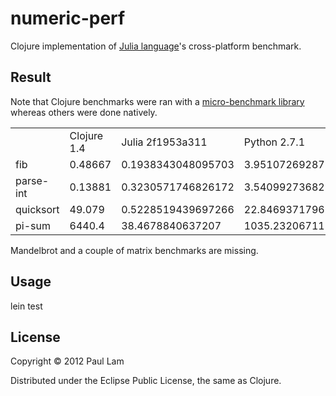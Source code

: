 # numeric-perf

Clojure implementation of [Julia language](http://julialang.org/)'s
cross-platform benchmark.

## Result

Note that Clojure benchmarks were ran with a [micro-benchmark
library](https://github.com/hugoduncan/criterium)
whereas others were done natively.

<table>
  <tr>
    <td></td>
    <td>Clojure 1.4</td>
    <td>Julia 2f1953a311</td>
    <td>Python 2.7.1</td>
    <td>R 2.15.1</td>
  </tr>
  <tr>
    <td>fib</td>
    <td>0.48667</td>
    <td>0.1938343048095703</td>
    <td>3.95107269287</td>
    <td>34.00000000</td>
  </tr>
  <tr>
    <td>parse-int</td>
    <td>0.13881</td>
    <td>0.3230571746826172</td>
    <td>3.54099273682</td>
    <td>65.00000000</td>
  </tr>
  <tr>
    <td>quicksort</td>
    <td>49.079</td>
    <td>0.5228519439697266</td>
    <td>22.8469371796</td>
    <td>218.00000000</td>
  </tr>  
  <tr>
    <td>pi-sum</td>
    <td>6440.4</td>
    <td>38.4678840637207</td>
    <td>1035.23206711</td>
    <td>6809.00000000</td>
  </tr>
</table>

Mandelbrot and a couple of matrix benchmarks are missing.

## Usage

lein test

## License

Copyright © 2012 Paul Lam

Distributed under the Eclipse Public License, the same as Clojure.
